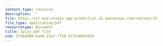 ```yaml
---
content_type: resource
description: ''
file: https://ol-ocw-studio-app-production.s3.amazonaws.com/courses/15-071-the-analytics-edge-spring-2017/37db4d00ba4615a77f502732a8d6165d_ag7TLcT7VPQ.pdf
file_type: application/pdf
resourcetype: Document
title: 3play pdf file
uid: 37db4d00-ba46-15a7-7f50-2732a8d6165d
---
```

